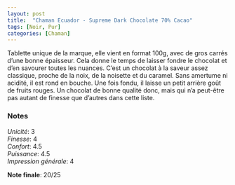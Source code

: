 ```yaml
---
layout: post
title:  "Chaman Ecuador - Supreme Dark Chocolate 70% Cacao"
tags: [Noir, Pur] 
categories: [Chaman]
---
```



Tablette unique de la marque, elle vient en format 100g, avec de gros carrés d’une bonne épaisseur. Cela donne le temps de laisser fondre le chocolat et d’en savourer toutes les nuances.
C’est un chocolat à la saveur assez classique, proche de la noix, de la noisette et du caramel. Sans amertume ni acidité, il est rond en bouche. Une fois fondu, il laisse un petit arrière goût de fruits rouges.
Un chocolat de bonne qualité donc, mais qui n’a peut-être pas autant de finesse que d’autres dans cette liste.

### Notes

_Unicité_: 3  
_Finesse_: 4  
_Confort_: 4.5  
_Puissance_: 4.5  
_Impression générale_: 4

**Note finale**: 20/25